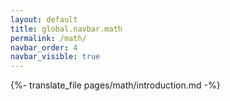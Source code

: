 ```yaml
---
layout: default
title: global.navbar.math
permalink: /math/
navbar_order: 4
navbar_visible: true
---
```


{%- translate_file pages/math/introduction.md -%}
